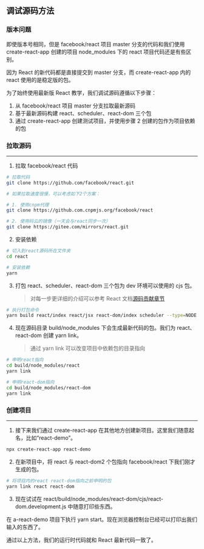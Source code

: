 ## 调试源码方法

### 版本问题

即使版本号相同，但是 facebook/react 项目 master 分支的代码和我们使用 create-react-app 创建的项目 node_modules 下的 react 项目代码还是有些区别。

因为 React 的新代码都是直接提交到 master 分支，而 create-react-app 内的 react 使用的是稳定版的包。

为了始终使用最新版 React 教学，我们调试源码遵循以下步骤：

1. 从 facebook/react 项目 master 分支拉取最新源码
2. 基于最新源码构建 react、scheduler、react-dom 三个包
3. 通过 create-react-app 创建测试项目，并使用步骤 2 创建的包作为项目依赖的包

### 拉取源码

---

1. 拉取 facebook/react 代码

```bash
# 拉取代码
git clone https://github.com/facebook/react.git

# 如果拉取速度很慢，可以考虑如下2个方案：

# 1. 使用cnpm代理
git clone https://github.com.cnpmjs.org/facebook/react

# 2. 使用码云的镜像（一天会与react同步一次）
git clone https://gitee.com/mirrors/react.git
```

2. 安装依赖

```bash
# 切入到react源码所在文件夹
cd react

# 安装依赖
yarn
```

3. 打包 react、scheduler、react-dom 三个包为 dev 环境可以使用的 cjs 包。
   > 对每一步更详细的介绍可以参考 React 文档[源码贡献章节](https://zh-hans.legacy.reactjs.org/docs/how-to-contribute.html#development-workflow)

```bash
# 执行打包命令
yarn build react/index react/jsx react-dom/index scheduler --type=NODE
```

4. 现在源码目录 build/node_modules 下会生成最新代码的包。我们为 react、react-dom 创建 yarn link。
   > 通过 yarn link 可以改变项目中依赖包的目录指向

```bash
# 申明react指向
cd build/node_modules/react
yarn link

# 申明react-dom指向
cd build/node_modules/react-dom
yarn link
```

### 创建项目

---

1. 接下来我们通过 create-react-app 在其他地方创建新项目。这里我们随意起名，比如“react-demo”。

```bash
npx create-react-app react-demo
```

2. 在新项目中，将 react 与 react-dom2 个包指向 facebook/react 下我们刚才生成的包。

```bash
# 将项目内的react react-dom指向之前申明的包
yarn link react react-dom
```

3. 现在试试在 react/build/node_modules/react-dom/cjs/react-dom.development.js 中随意打印些东西。

在 a-react-demo 项目下执行 yarn start。现在浏览器控制台已经可以打印出我们输入的东西了。

通过以上方法，我们的运行时代码就和 React 最新代码一致了。
